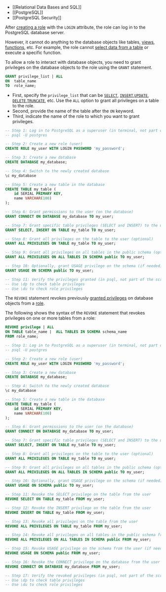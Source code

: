 - [[Relational Data Bases and SQL]]
- [[PostgreSQL]]
- [[PostgreSQL Security]]

After [creating a role](https://neon.tech/postgresql/postgresql-administration/postgresql-roles) with the `LOGIN` attribute, the role can log in to the PostgreSQL database server.

However, it cannot do anything to the database objects like tables, [views](https://neon.tech/postgresql/postgresql-views), [functions](https://neon.tech/postgresql/postgresql-plpgsql/postgresql-create-function), etc. For example, the role cannot [select data from a table](https://neon.tech/postgresql/postgresql-tutorial/postgresql-select) or execute a specific function.

To allow a role to interact with database objects, you need to grant privileges on the database objects to the role using the `GRANT` statement.

```sql
GRANT privilege_list | ALL
ON  table_name
TO  role_name;
```

- First, specify the `privilege_list` that can be [`SELECT`](https://neon.tech/postgresql/postgresql-tutorial/postgresql-select), [`INSERT`](https://neon.tech/postgresql/postgresql-tutorial/postgresql-insert),[`UPDATE`](https://neon.tech/postgresql/postgresql-tutorial/postgresql-update), [`DELETE`](https://neon.tech/postgresql/postgresql-tutorial/postgresql-delete),[`TRUNCATE`](https://neon.tech/postgresql/postgresql-tutorial/postgresql-truncate-table), etc. Use the `ALL` option to grant all privileges on a table to the role.
- Second, provide the name of the table after the `ON` keyword.
- Third, indicate the name of the role to which you want to grant privileges.

```sql
-- Step 1: Log in to PostgreSQL as a superuser (in terminal, not part of the SQL code)
-- psql -U postgres

-- Step 2: Create a new role (user)
CREATE ROLE my_user WITH LOGIN PASSWORD 'my_password';

-- Step 3: Create a new database
CREATE DATABASE my_database;

-- Step 4: Switch to the newly created database
\c my_database

-- Step 5: Create a new table in the database
CREATE TABLE my_table (
    id SERIAL PRIMARY KEY,
    name VARCHAR(100)
);

-- Step 6: Grant permissions to the user (on the database)
GRANT CONNECT ON DATABASE my_database TO my_user;

-- Step 7: Grant specific table privileges (SELECT and INSERT) to the user
GRANT SELECT, INSERT ON TABLE my_table TO my_user;

-- Step 8: Grant all privileges on the table to the user (optional)
GRANT ALL PRIVILEGES ON TABLE my_table TO my_user;

-- Step 9: Grant all privileges on all tables in the public schema (optional)
GRANT ALL PRIVILEGES ON ALL TABLES IN SCHEMA public TO my_user;

-- Step 10: Optionally, grant USAGE privilege on the schema (if needed)
GRANT USAGE ON SCHEMA public TO my_user;

-- Step 11: Verify the privileges granted (in psql, not part of the script)
-- Use \dp to check table privileges
-- Use \du to check role privileges
```
The `REVOKE` statement revokes previously [granted privileges](https://neon.tech/postgresql/postgresql-administration/postgresql-grant) on database objects from a [role](https://neon.tech/postgresql/postgresql-administration/postgresql-roles).

The following shows the syntax of the `REVOKE` statement that revokes privileges on one or more tables from a role:

```sql
REVOKE privilege | ALL
ON TABLE table_name |  ALL TABLES IN SCHEMA schema_name
FROM role_name;
```

```sql
-- Step 1: Log in to PostgreSQL as a superuser (in terminal, not part of the SQL code)
-- psql -U postgres

-- Step 2: Create a new role (user)
CREATE ROLE my_user WITH LOGIN PASSWORD 'my_password';

-- Step 3: Create a new database
CREATE DATABASE my_database;

-- Step 4: Switch to the newly created database
\c my_database

-- Step 5: Create a new table in the database
CREATE TABLE my_table (
    id SERIAL PRIMARY KEY,
    name VARCHAR(100)
);

-- Step 6: Grant permissions to the user (on the database)
GRANT CONNECT ON DATABASE my_database TO my_user;

-- Step 7: Grant specific table privileges (SELECT and INSERT) to the user
GRANT SELECT, INSERT ON TABLE my_table TO my_user;

-- Step 8: Grant all privileges on the table to the user (optional)
GRANT ALL PRIVILEGES ON TABLE my_table TO my_user;

-- Step 9: Grant all privileges on all tables in the public schema (optional)
GRANT ALL PRIVILEGES ON ALL TABLES IN SCHEMA public TO my_user;

-- Step 10: Optionally, grant USAGE privilege on the schema (if needed)
GRANT USAGE ON SCHEMA public TO my_user;

-- Step 11: Revoke the SELECT privilege on the table from the user
REVOKE SELECT ON TABLE my_table FROM my_user;

-- Step 12: Revoke the INSERT privilege on the table from the user
REVOKE INSERT ON TABLE my_table FROM my_user;

-- Step 13: Revoke all privileges on the table from the user
REVOKE ALL PRIVILEGES ON TABLE my_table FROM my_user;

-- Step 14: Revoke all privileges on all tables in the public schema from the user
REVOKE ALL PRIVILEGES ON ALL TABLES IN SCHEMA public FROM my_user;

-- Step 15: Revoke USAGE privilege on the schema from the user (if needed)
REVOKE USAGE ON SCHEMA public FROM my_user;

-- Step 16: Revoke the CONNECT privilege on the database from the user
REVOKE CONNECT ON DATABASE my_database FROM my_user;

-- Step 17: Verify the revoked privileges (in psql, not part of the script)
-- Use \dp to check table privileges
-- Use \du to check role privileges

```